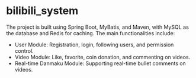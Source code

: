 # bilibili_system
The project is built using Spring Boot, MyBatis, and Maven, with MySQL as the database and Redis for caching. The main functionalities include:
- User Module: Registration, login, following users, and permission control.
- Video Module: Like, favorite, coin donation, and commenting on videos.
- Real-time Danmaku Module: Supporting real-time bullet comments on videos.

